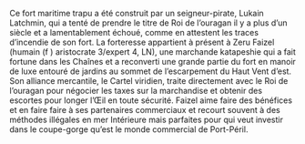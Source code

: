 Ce fort maritime trapu a été construit par un seigneur-pirate, Lukain Latchmin, qui a tenté de prendre le titre de Roi de l’ouragan il y a plus d’un siècle et a lamentablement échoué, comme en attestent les traces d’incendie de son fort. La forteresse appartient à présent à Zeru Faizel (humain (f ) aristocrate 3/expert 4, LN), une marchande katapeshie qui a fait fortune dans les Chaînes et a reconverti une grande partie du fort en manoir de luxe entouré de jardins au sommet de l’escarpement du Haut Vent d’est. Son alliance mercantile, le Cartel viridien, traite directement avec le Roi de l’ouragan pour négocier les taxes sur la marchandise et obtenir des escortes pour longer l’Œil en toute sécurité.
Faizel aime faire des bénéfices et en faire faire à ses partenaires commerciaux et recourt souvent à des méthodes illégales en mer Intérieure mais parfaites pour qui veut investir dans le coupe-gorge qu’est le monde commercial de Port-Péril.